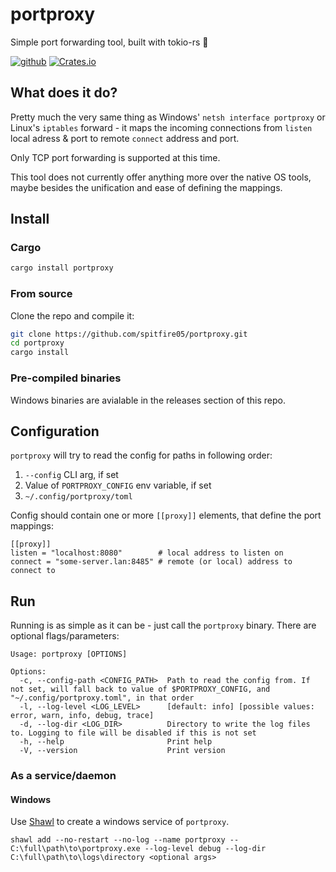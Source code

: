 # portproxy
Simple port forwarding tool, built with tokio-rs 🦀

[![github](https://img.shields.io/badge/github-spitfire05/portproxy-lightgrey?style=for-the-badge&logo=github)](https://github.com/spitfire05/portproxy)
[![Crates.io](https://img.shields.io/crates/v/portproxy?style=for-the-badge&logo=rust)](https://crates.io/crates/portproxy)

## What does it do?
Pretty much the very same thing as Windows' `netsh interface portproxy` or Linux's `iptables` forward - it maps the incoming connections from `listen` local adress & port to remote `connect` address and port.

Only TCP port forwarding is supported at this time.

This tool does not currently offer anything more over the native OS  tools, maybe besides the unification and ease of defining the mappings.

## Install

### Cargo

```sh
cargo install portproxy
```

### From source

Clone the repo and compile it:
```sh
git clone https://github.com/spitfire05/portproxy.git
cd portproxy
cargo install
```

### Pre-compiled binaries

Windows binaries are avialable in the releases section of this repo.

## Configuration

`portproxy` will try to read the config for paths in following order:

1) `--config` CLI arg, if set
2) Value of `PORTPROXY_CONFIG` env variable, if set
3) `~/.config/portproxy/toml`

Config should contain one or more `[[proxy]]` elements, that define the port mappings:

```
[[proxy]]
listen = "localhost:8080"        # local address to listen on
connect = "some-server.lan:8485" # remote (or local) address to connect to
```

## Run
Running is as simple as it can be - just call the `portproxy` binary. There are optional flags/parameters:

```
Usage: portproxy [OPTIONS]

Options:
  -c, --config-path <CONFIG_PATH>  Path to read the config from. If not set, will fall back to value of $PORTPROXY_CONFIG, and "~/.config/portproxy.toml", in that order
  -l, --log-level <LOG_LEVEL>      [default: info] [possible values: error, warn, info, debug, trace]
  -d, --log-dir <LOG_DIR>          Directory to write the log files to. Logging to file will be disabled if this is not set
  -h, --help                       Print help
  -V, --version                    Print version
```

### As a service/daemon

#### Windows

Use [Shawl](https://github.com/mtkennerly/shawl) to create a windows service of `portproxy`.

```
shawl add --no-restart --no-log --name portproxy -- C:\full\path\to\portproxy.exe --log-level debug --log-dir C:\full\path\to\logs\directory <optional args>
```

